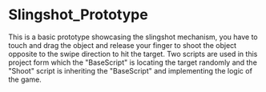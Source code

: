 # Slingshot_Prototype

This is a basic prototype showcasing the slingshot mechanism, you have to touch and drag the object and release your finger to shoot the object opposite to the swipe direction to hit the target. 
Two scripts are used in this project form which the "BaseScript" is locating the target randomly and the "Shoot" script is inheriting the "BaseScript" and implementing the logic of the game.
